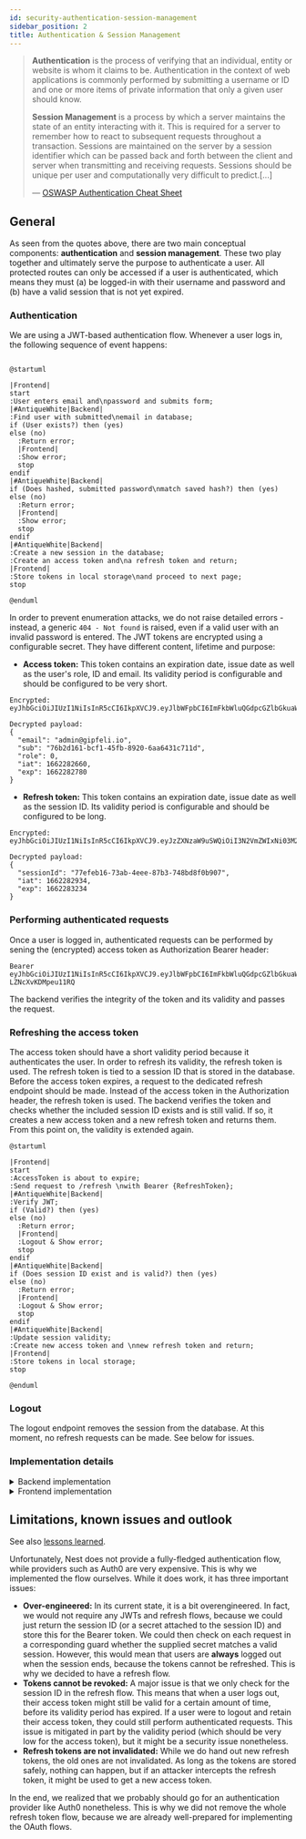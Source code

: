 ```yaml
---
id: security-authentication-session-management
sidebar_position: 2
title: Authentication & Session Management
---
```


> **Authentication** is the process of verifying that an individual, entity or website is whom it claims to be.
> Authentication in the context of web applications is commonly performed by submitting a username or ID and one or more
> items of private information that only a given user should know.
>
> **Session Management** is a process by which a server maintains the state of an entity interacting with it. This is
> required for a server to remember how to react to subsequent requests throughout a transaction. Sessions are
> maintained
> on the server by a session identifier which can be passed back and forth between the client and server when
> transmitting
> and receiving requests. Sessions should be unique per user and computationally very difficult to predict.[...]
>
> — [OSWASP Authentication Cheat Sheet](https://cheatsheetseries.owasp.org/cheatsheets/Authentication_Cheat_Sheet.html)

## General

As seen from the quotes above, there are two main conceptual components: **authentication** and **session management**.
These two play together and ultimately serve the purpose to authenticate a user. All protected routes can only be
accessed if a user is authenticated, which means they must (a) be logged-in with their username and password and (b)
have a valid session that is not yet expired.

### Authentication

We are using a JWT-based authentication flow. Whenever a user logs in, the following sequence of event happens:

```plantuml Authentication flow

@startuml

|Frontend|
start
:User enters email and\npassword and submits form;
|#AntiqueWhite|Backend|
:Find user with submitted\nemail in database;
if (User exists?) then (yes)
else (no)
  :Return error;
  |Frontend|
  :Show error;
  stop
endif
|#AntiqueWhite|Backend|
if (Does hashed, submitted password\nmatch saved hash?) then (yes)
else (no)
  :Return error;
  |Frontend|
  :Show error;
  stop
endif
|#AntiqueWhite|Backend|
:Create a new session in the database;
:Create an access token and\na refresh token and return;
|Frontend|
:Store tokens in local storage\nand proceed to next page;
stop

@enduml

```

In order to prevent enumeration attacks, we do not raise detailed errors - instead, a generic `404 - Not found` is
raised, even if a valid user with an invalid password is entered. The JWT tokens are encrypted using a configurable
secret. They have different content, lifetime and purpose:

* **Access token:** This token contains an expiration date, issue date as well as the user's role, ID and email. Its
  validity period is configurable and should be configured to be very short.

```
Encrypted: eyJhbGciOiJIUzI1NiIsInR5cCI6IkpXVCJ9.eyJlbWFpbCI6ImFkbWluQGdpcGZlbGkuaW8iLCJzdWIiOiI3NmIyZDE2MS1iY2YxLTQ1ZmItODkyMC02YWE2NDMxYzcxMWQiLCJyb2xlIjowLCJpYXQiOjE2NjIyODI2NjAsImV4cCI6MTY2MjI4Mjc4MH0.5CQLeT_Q14gVowgAQE6tuHulH2ORl1gsOIvISY8gxyg

Decrypted payload:
{
  "email": "admin@gipfeli.io",
  "sub": "76b2d161-bcf1-45fb-8920-6aa6431c711d",
  "role": 0,
  "iat": 1662282660,
  "exp": 1662282780
}
```

* **Refresh token:** This token contains an expiration date, issue date as well as the session ID. Its validity period
  is
  configurable and should be configured to be long.

```
Encrypted: eyJhbGciOiJIUzI1NiIsInR5cCI6IkpXVCJ9.eyJzZXNzaW9uSWQiOiI3N2VmZWIxNi03M2FiLTRlZWUtODdiMy03NDhiZDhmMGI5MDciLCJpYXQiOjE2NjIyODI5MzQsImV4cCI6MTY2MjI4MzIzNH0.fAVWdNl67yv5uHHiehkQiBjJDhYLCCC2fHI1QRgKrMU

Decrypted payload:
{
  "sessionId": "77efeb16-73ab-4eee-87b3-748bd8f0b907",
  "iat": 1662282934,
  "exp": 1662283234
}
```

### Performing authenticated requests

Once a user is logged in, authenticated requests can be performed by sening the (encrypted) access token as
Authorization Bearer header:

```
Bearer eyJhbGciOiJIUzI1NiIsInR5cCI6IkpXVCJ9.eyJlbWFpbCI6ImFkbWluQGdpcGZlbGkuaW8iLCJzdWIiOiI3NmIyZDE2MS1iY2YxLTQ1ZmItODkyMC02YWE2NDMxYzcxMWQiLCJyb2xlIjowLCJpYXQiOjE2NjIyMDY3NzgsImV4cCI6MTY2MjIwNzM3OH0.p2WvvDw8EhC7vnzGu8draL3aJm-LZNcXvKDMpeu11RQ
```

The backend verifies the integrity of the token and its validity and passes the request.

### Refreshing the access token

The access token should have a short validity period because it authenticates the user. In order to refresh its
validity, the refresh token is used. The refresh token is tied to a session ID that is stored in the database. Before
the access token expires, a request to the dedicated refresh endpoint should be made. Instead of the access token in the 
Authorization header, the refresh token is used. The backend verifies the token and checks whether the included session 
ID exists and is still valid. If so, it creates a new access token and a new refresh token and returns them. From this 
point on, the validity is extended again.

```plantuml Refresh flow
@startuml

|Frontend|
start
:AccessToken is about to expire;
:Send request to /refresh \nwith Bearer {RefreshToken};
|#AntiqueWhite|Backend|
:Verify JWT;
if (Valid?) then (yes)
else (no)
  :Return error;
  |Frontend|
  :Logout & Show error;
  stop
endif
|#AntiqueWhite|Backend|
if (Does session ID exist and is valid?) then (yes)
else (no)
  :Return error;
  |Frontend|
  :Logout & Show error;
  stop
endif
|#AntiqueWhite|Backend|
:Update session validity;
:Create new access token and \nnew refresh token and return;
|Frontend|
:Store tokens in local storage;
stop

@enduml
```

### Logout

The logout endpoint removes the session from the database. At this moment, no refresh requests can be made. See below
for issues.

### Implementation details

<details>
  <summary>Backend implementation</summary>
  <div>
    <p>
      Nest uses the concept of <a href="https://docs.nestjs.com/guards" target="_blank">guards</a> which intercept any request before they actually 
      reach the route handler. Under the hood, each guard uses <a href="https://www.passportjs.org/" target="_blank">passport.js</a> strategies which 
      define what they check:</p>
    <li><strong>Local Strategy:</strong> Used for the login. This strategy takes a user identifier (here: email) and a password from the request body and uses the <code>AuthService</code> to verify whether this user with the given password exists. If succesful, the request handler takes over.</li>
    <li><strong>JWT Strategy:</strong> Used for protected routes. This strategy takes an encrypted JWT from the Authorization header and verifies its integrity and expiry. If it is a valid JWT (i.e. encrypted with our secret) and an access token (i.e. containing the access token params) and still valid, allows the request.</li>
    <li><strong>Refresh JWT Strategy:</strong> Used for the refresh route. This strategy takes an encrypted JWT from the Authorization header and verifies its integrity and expiry. If it is a valid JWT (i.e. encrypted with our secret) and a refresh token (i.e. containing the refresh token params) and still valid, allows the request.</li>
    <li><strong>Token bearer Strategy:</strong> Used for the media cleanup. This strategy takes a secret submitted via Authorization header and checks whether it matches the specified secret in the .env file. If so, allows the request.</li>
  </div>
</details>

<details>
  <summary>Frontend implementation</summary>
  <div>
    <p>
      The frontend performs requests to the backend. Once a login request is made, it stores the access and refresh tokens in the localstorage. The following components are performing authentication-related tasks:</p>
      <li><strong>Authentication Provider:</strong> Provides an <code>AuthenticationContext</code>, accessible via <code>useAuth()</code> hook. Wrapped around all routes, it allows pages to check for the current authentication state. Upon login, the login page performs the actions in the context required to store the tokens, after which point the frontend is in an authenticated state. 
          This provider also registers an interval hook that periodically checks whether the access token is still valid. If the validity period goes below a certain treshold, the provider performs a refresh request in the background and updates the tokens. This also happens when a user reloads the page - upon initialization, the tokens are checked and refreshed, if need be. This allows the users to log-in and stay logged-in for extended periods of time, while guaranteeing that the tokens are always valid. Finally, when a user logs out, the local storage is purged.</li>
      <li><strong>RequireAuth component:</strong> This react component can be wrapped around other components (e.g. inside a page). It uses the aforementioned <code>useAuth()</code> to check whether the user is logged in. If not, it redirects to the login page.</li>  
      <li><strong>Services:</strong> Frontend services that handle requests to the backend get the corresponding token injected during initialization. They add this Authorization header and perform requests to the backend.</li>
</div>
</details>

## Limitations, known issues and outlook

See also [lessons learned](../../../general/lessons-learned).

Unfortunately, Nest does not provide a fully-fledged authentication flow, while providers such as Auth0 are very
expensive. This is why we implemented the flow ourselves. While it does work, it has three important issues:

* **Over-engineered:** In its current state, it is a bit overengineered. In fact, we would not require any JWTs and
  refresh flows, because we could just return the session ID (or a secret attached to the session ID) and store this for
  the Bearer token. We could then check on each request in a corresponding guard whether the supplied secret matches a
  valid session. However, this would mean that users are **always** logged out when the session ends, because the tokens
  cannot be refreshed. This is why we decided to have a refresh flow.
* **Tokens cannot be revoked:** A major issue is that we only check for the session ID in the refresh flow. This means
  that when a user logs out, their access token might still be valid for a certain amount of time, before its validity
  period has expired. If a user were to logout and retain their access token, they could still perform authenticated
  requests. This issue is mitigated in part by the validity period (which should be very low for the access token), but
  it might be a security issue nonetheless.
* **Refresh tokens are not invalidated:** While we do hand out new refresh tokens, the old ones are not invalidated. As
  long as the tokens are stored safely, nothing can happen, but if an attacker intercepts the refresh token, it might be
  used to get a new access token.

In the end, we realized that we probably should go for an authentication provider like Auth0 nonetheless. This is why we
did not remove the whole refresh token flow, because we are already well-prepared for implementing the OAuth flows.